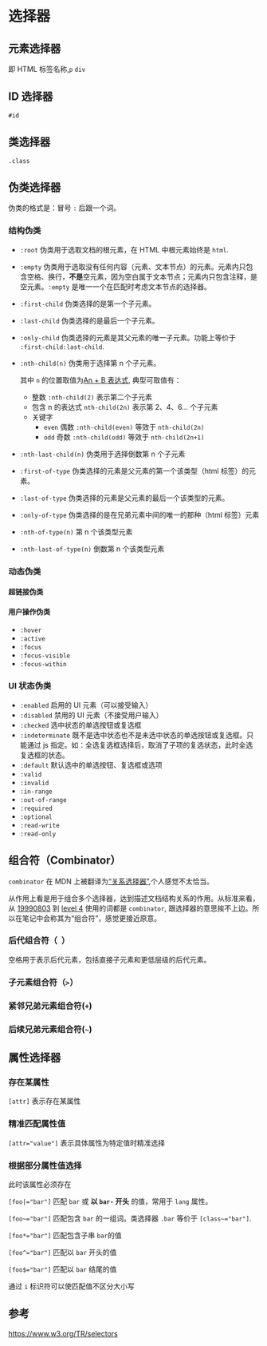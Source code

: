 # 选择器

## 元素选择器

即 HTML 标签名称,`p` `div`

## ID 选择器

`#id`

## 类选择器

`.class`

## 伪类选择器

伪类的格式是：冒号 `:` 后跟一个词。

### 结构伪类

- `:root` 伪类用于选取文档的根元素，在 HTML 中根元素始终是 `html`.
- `:empty` 伪类用于选取没有任何内容（元素、文本节点）的元素。元素内只包含空格、换行，**不是**空元素，因为空白属于文本节点；元素内只包含注释，是空元素。`:empty` 是唯一一个在匹配时考虑文本节点的选择器。
  <Demo name="empty" />
- `:first-child` 伪类选择的是第一个子元素。
- `:last-child` 伪类选择的是最后一个子元素。
  <Demo name="first-last-child" />
- `:only-child` 伪类选择的元素是其父元素的唯一子元素。功能上等价于 `:first-child:last-child`.
  <Demo name="only-child" />
- `:nth-child(n)` 伪类用于选择第 n 个子元素。

  其中 `n` 的位置取值为[An + B 表达式](https://drafts.csswg.org/css-syntax-3/#anb-microsyntax), 典型可取值有：

  - 整数 `:nth-child(2)` 表示第二个子元素
  - 包含 n 的表达式 `nth-child(2n)` 表示第 2、4、6... 个子元素
  - 关键字
    - `even` 偶数 `:nth-child(even)` 等效于 `nth-child(2n)`
    - `odd` 奇数 `:nth-child(odd)` 等效于 `nth-child(2n+1)`

- `:nth-last-child(n)` 伪类用于选择倒数第 n 个子元素
- `:first-of-type` 伪类选择的元素是父元素的第一个该类型（html 标签）的元素。
- `:last-of-type` 伪类选择的元素是父元素的最后一个该类型的元素。
- `:only-of-type` 伪类选择的是在兄弟元素中间的唯一的那种（html 标签）元素
  <Demo name="only-of-type" />
- `:nth-of-type(n)` 第 n 个该类型元素
- `:nth-last-of-type(n)` 倒数第 n 个该类型元素

### 动态伪类

#### 超链接伪类

#### 用户操作伪类

- `:hover`
- `:active`
- `:focus`
- `:focus-visible`
- `:focus-within`

### UI 状态伪类

- `:enabled` 启用的 UI 元素（可以接受输入）
- `:disabled` 禁用的 UI 元素（不接受用户输入）
  <Demo name="disabled" />
- `:checked` 选中状态的单选按钮或复选框
- `:indeterminate` 既不是选中状态也不是未选中状态的单选按钮或复选框。只能通过 js 指定。如：全选复选框选择后，取消了子项的复选状态，此时全选复选框的状态。
- `:default` 默认选中的单选按钮、复选框或选项
  <Demo name="default" />
- `:valid`
- `:invalid`
- `:in-range`
- `:out-of-range`
- `:required`
- `:optional`
- `:read-write`
- `:read-only`

## 组合符（Combinator）

`combinator` 在 MDN 上被翻译为[“关系选择器”](https://developer.mozilla.org/zh-CN/docs/Learn/CSS/Building_blocks/Selectors/Combinators),个人感觉不太恰当。

从作用上看是用于组合多个选择器，达到描述文档结构关系的作用。从标准来看，从 [19990803](https://www.w3.org/TR/1999/WD-CSS3-selectors-19990803#combinators) 到 [level 4](https://www.w3.org/TR/selectors-4/#combinators) 使用的词都是 `combinator`, 跟选择器的意思挨不上边。所以在笔记中会称其为“组合符”，感觉更接近原意。

### 后代组合符（` `）

空格用于表示后代元素，包括直接子元素和更低层级的后代元素。

### 子元素组合符（`>`）

### 紧邻兄弟元素组合符(`+`)

### 后续兄弟元素组合符(`~`)

## 属性选择器

### 存在某属性

`[attr]` 表示存在某属性

<Demo name="attr" />

### 精准匹配属性值

`[attr="value"]` 表示具体属性为特定值时精准选择

<Demo name="attr-equal" />

### 根据部分属性值选择

此时该属性必须存在

`[foo|="bar"]` 匹配 `bar` 或 **以 `bar-` 开头** 的值，常用于 `lang` 属性。

<Demo name="attr-bar-equal" />

`[foo~="bar"]` 匹配包含 `bar` 的一组词。类选择器 `.bar` 等价于 `[class~="bar"]`.

`[foo*="bar"]` 匹配包含子串 `bar`的值

`[foo^="bar"]` 匹配以 `bar` 开头的值

`[foo$="bar"]` 匹配以 `bar` 结尾的值

通过 `i` 标识符可以使匹配值不区分大小写

<Demo name="attr-end-equal" />

## 参考

https://www.w3.org/TR/selectors
